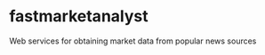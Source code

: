 fastmarketanalyst
=================

Web services for obtaining market data from popular news sources
